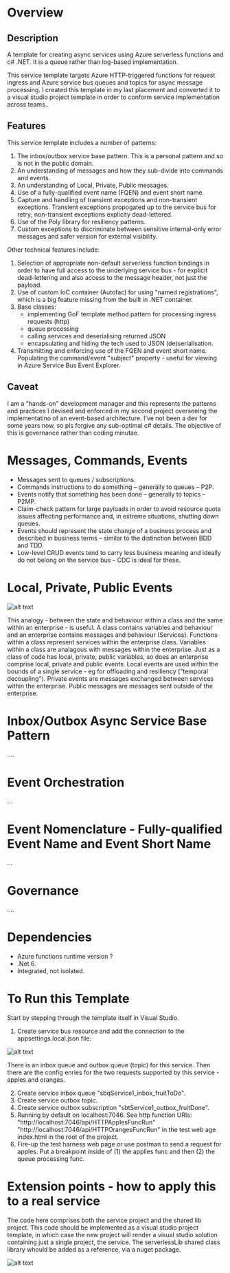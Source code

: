 # Overview
## Description
A template for creating async services using Azure serverless functions and c# .NET. It is a queue rather than log-based implementation.

This service template targets Azure HTTP-triggered functions for request ingress and Azure service bus queues and topics for async message processing. I created this template in my last placement and converted it to a visual studio project template in order to conform service implementation across teams..

## Features
This service template includes a number of patterns:
1. The inbox/outbox service base pattern. This is a personal pattern and so is not in the public domain.
2. An understanding of messages and how they sub-divide into commands and events.
3. An understanding of Local, Private, Public messages.
4. Use of a fully-qualified event name (FQEN) and event short name.
5. Capture and handling of transient exceptions and non-transient exceptions. Transient exceptions propogated up to the service bus for retry; non-transient exceptions explicity dead-lettered.
6. Use of the Poly library for resiliency patterns.
7. Custom exceptions to discriminate between sensitive internal-only error messages and safer version for external visibility.

Other technical features include:
1. Selection of appropriate non-default serverless function bindings in order to have full access to the underlying service bus - for explicit dead-lettering and also access to the message header, not just the payload.
2. Use of custom IoC container (Autofac) for using "named registrations", which is a big feature missing from the built in .NET container.
3. Base classes:
    - implementing GoF template method pattern for processing ingress requests (http)
    - queue processing
    - calling services and deserialising returned JSON
    - encapsulating and hiding the tech used to JSON (de)serialisation.
4. Transmitting and enforcing use of the FQEN and event short name. Populating the command/event "subject" property - useful for viewing in Azure Service Bus Event Explorer.

## Caveat
I am a "hands-on" development manager and this represents the patterns and practices I devised and enforced in my second project overseeing the implementatino of an event-based architecture.  I've not been a dev for some years now, so pls forgive any sub-optimal c# details. The objective of this is governance rather than coding minutae.

# Messages, Commands, Events
- Messages sent to queues / subscriptions.
- Commands instructions to do something – generally to queues – P2P.
- Events notify that something has been done – generally to topics – P2MP.
- Claim-check pattern for large payloads in order to avoid resource quota issues affecting performance and, in extreme situations, shutting down queues.
- Events should represent the state change of a business process and described in business terms – similar to the distinction between BDD and TDD.
- Low-level CRUD events tend to carry less business meaning and ideally do not belong on the service bus – CDC is ideal for these.

# Local, Private, Public Events
![alt text](https://github.com/EdLandon/DocMedia/blob/main/AzureFunctionAsyncServiceTemplate/LocalPrivatePublicMessages.png)

This analogy - between the state and behaviour within a class and the same within an enterprise - is useful. A class contains variables and behaviour and an enterprise contains messages and behaviour (Services). Functions within a class represent services within the enterprise class. Variables within a class are analagous with messages within the enterprise. Just as a class of code has local, private, public variables, so does an enterprise comprise local, private and public events. Local events are used within the bounds of a single service - eg for offloading and resiliency ("temporal decoupling"). Private events are messages exchanged between services within the enterprise. Public messages are messages sent outside of the enterprise.

# Inbox/Outbox Async Service Base Pattern
....

# Event Orchestration
...

# Event Nomenclature - Fully-qualified Event Name and Event Short Name
...

# Governance
....

# Dependencies
- Azure functions runtime version ?
- .Net 6.
- Integrated, not isolated.

# To Run this Template
Start by stepping through the template itself in Visual Studio.
1. Create service bus resource and add the connection to the appsettings.local.json file:

![alt text](https://github.com/EdLandon/DocMedia/blob/main/AzureFunctionAsyncServiceTemplate/appsettings.local.json.png)

There is an inbox queue and outbox queue (topic) for this service. Then there are the config enries for the two requests supported by this service - apples and oranges.

2. Create service inbox queue "sbqService1_inbox_fruitToDo".
3. Create service outbox topic.
4. Create service outbox subscription "sbtService1_outbox_fruitDone".
5. Running by default on localhost:7046. See http function URIs: 
    "http://localhost:7046/api/HTTPApplesFuncRun"
    "http://localhost:7046/api/HTTPOrangesFuncRun" in the test web age index.html in the root of the project.
6. Fire-up the test harness web page or use postman to send a request for apples. Put a breakpoint inside of (1) the applles func and then (2) the queue processing func.

# Extension points - how to apply this to a real service

The code here comprises both the service project and the shared lib project. This code should be implemented as a visual studio project template, in which case the new project will render a visual studio solution containing just a single project, the service. The serverlessLib shared class library whould be added as a reference, via a nuget package.

![alt text](https://github.com/EdLandon/DocMedia/blob/main/AzureFunctionAsyncServiceTemplate/SolutionExplorer.png)

